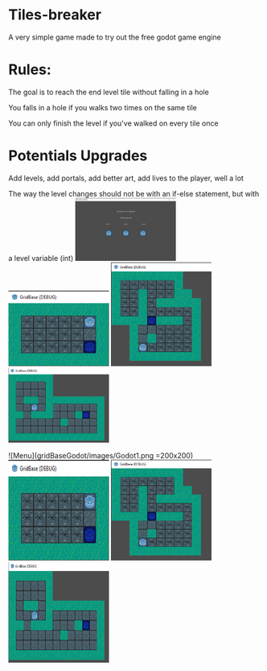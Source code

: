 # Tiles-breaker
A very simple game made to try out the free godot game engine
# Rules:
The goal is to reach the end level tile without falling in a hole

You falls in a hole if you walks two times on the same tile

You can only finish the level if you've walked on every tile once

# Potentials Upgrades
Add levels, add portals, add better art, add lives to the player, well a lot

The way the level changes should not be with an if-else statement, but with a level variable (int)
<img src="gridBaseGodot/images/Godot1.png" alt="drawing" width="200"/>
<img src="gridBaseGodot/images/2.png" alt="drawing" width="200"/>
<img src="gridBaseGodot/images/godot3.png" alt="drawing" width="200"/>
<img src="gridBaseGodot/images/godot4.png" alt="drawing" width="200"/>

![Menu](gridBaseGodot/images/Godot1.png =200x200)
![Level1](gridBaseGodot/images/2.png)
![Level2](gridBaseGodot/images/godot3.png)
![Level3](gridBaseGodot/images/godot4.png)
<style>
img[alt=Menu] { width: 200px; Height: 200px; }
img[alt=Level1] { width: 200px; Height: 200px; }
img[alt=Level2] { width: 200px; Height: 200px; }
img[alt=Level3] { width: 200px; Height: 200px; }
</tyle>
